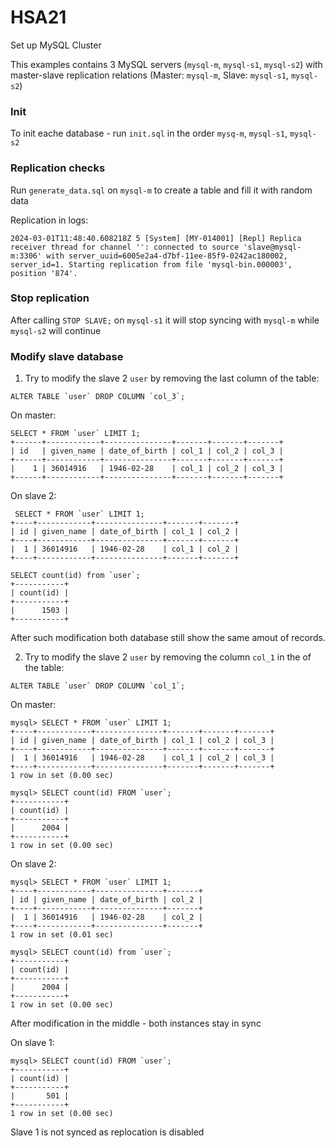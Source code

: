 # HSA21
Set up MySQL Cluster

This examples contains 3 MySQL servers (`mysql-m`, `mysql-s1`, `mysql-s2`) with master-slave replication relations
(Master: `mysql-m`, Slave: `mysql-s1`, `mysql-s2`)

### Init

To init eache database - run `init.sql` in the order `mysq-m`, `mysql-s1`, `mysql-s2`

### Replication checks

Run `generate_data.sql` on `mysql-m` to create a table and fill it with random data

Replication in logs:
```
2024-03-01T11:48:40.608218Z 5 [System] [MY-014001] [Repl] Replica receiver thread for channel '': connected to source 'slave@mysql-m:3306' with server_uuid=6005e2a4-d7bf-11ee-85f9-0242ac180002, server_id=1. Starting replication from file 'mysql-bin.000003', position '874'.
```

### Stop replication

After calling `STOP SLAVE;` on `mysql-s1` it will stop syncing with `mysql-m` while `mysql-s2` will continue

### Modify slave database

1. Try to modify the slave 2 `user` by removing the last column of the table: 

```
ALTER TABLE `user` DROP COLUMN `col_3`;
```

On master:

```
SELECT * FROM `user` LIMIT 1;
+------+------------+---------------+-------+-------+-------+
| id   | given_name | date_of_birth | col_1 | col_2 | col_3 |
+------+------------+---------------+-------+-------+-------+
|    1 | 36014916   | 1946-02-28    | col_1 | col_2 | col_3 |
+------+------------+---------------+-------+-------+-------+
```

On slave 2:

```
 SELECT * FROM `user` LIMIT 1;
+----+------------+---------------+-------+-------+
| id | given_name | date_of_birth | col_1 | col_2 |
+----+------------+---------------+-------+-------+
|  1 | 36014916   | 1946-02-28    | col_1 | col_2 |
+----+------------+---------------+-------+-------+

SELECT count(id) from `user`;
+-----------+
| count(id) |
+-----------+
|      1503 |
+-----------+
```

After such modification both database still show the same amout of records.


2.  Try to modify the slave 2 `user` by removing the column `col_1` in the of the table: 

```
ALTER TABLE `user` DROP COLUMN `col_1`;
```

On master:

```
mysql> SELECT * FROM `user` LIMIT 1;
+----+------------+---------------+-------+-------+-------+
| id | given_name | date_of_birth | col_1 | col_2 | col_3 |
+----+------------+---------------+-------+-------+-------+
|  1 | 36014916   | 1946-02-28    | col_1 | col_2 | col_3 |
+----+------------+---------------+-------+-------+-------+
1 row in set (0.00 sec)

mysql> SELECT count(id) FROM `user`;
+-----------+
| count(id) |
+-----------+
|      2004 |
+-----------+
1 row in set (0.00 sec)
```

On slave 2:
```
mysql> SELECT * FROM `user` LIMIT 1;
+----+------------+---------------+-------+
| id | given_name | date_of_birth | col_2 |
+----+------------+---------------+-------+
|  1 | 36014916   | 1946-02-28    | col_2 |
+----+------------+---------------+-------+
1 row in set (0.01 sec)

mysql> SELECT count(id) from `user`;
+-----------+
| count(id) |
+-----------+
|      2004 |
+-----------+
1 row in set (0.00 sec)
```

After modification in the middle - both instances stay in sync

On slave 1:

```
mysql> SELECT count(id) FROM `user`;
+-----------+
| count(id) |
+-----------+
|       501 |
+-----------+
1 row in set (0.00 sec)
```

Slave 1 is not synced as replocation is disabled
